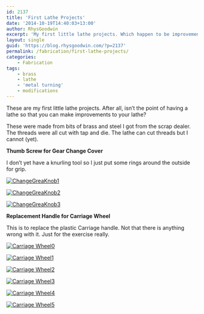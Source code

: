 ```yaml
---
id: 2137
title: 'First Lathe Projects'
date: '2014-10-19T14:40:03+13:00'
author: RhysGoodwin
excerpt: 'My first little lathe projects. Which happen to be improvements to the lathe!'
layout: single
guid: 'https://blog.rhysgoodwin.com/?p=2137'
permalink: /fabrication/first-lathe-projects/
categories:
    - Fabrication
tags:
    - brass
    - lathe
    - 'metal turning'
    - modifications
---
```


These are my first little lathe projects. After all, isn’t the point of having a lathe so that you can make improvements to your lathe?

These were made from bits of brass and steel I got from the scrap dealer. The threads were all cut with tap and die. The lathe can cut threads but I cannot (yet).

****Thumb Screw** for Gear Change Cover**

I don’t yet have a knurling tool so I just put some rings around the outside for grip.

[![ChangeGreaKnob1](/content/uploads/2014/10/ChangeGreaKnob1.jpg)](/content/uploads/2014/10/ChangeGreaKnob1.jpg)

[![ChangeGreaKnob2](/content/uploads/2014/10/ChangeGreaKnob2.jpg)](/content/uploads/2014/10/ChangeGreaKnob2.jpg)

[![ChangeGreaKnob3](/content/uploads/2014/10/ChangeGreaKnob3.jpg)](/content/uploads/2014/10/ChangeGreaKnob3.jpg)

**Replacement Handle for Carriage Wheel**

This is to replace the plastic Carriage handle. Not that there is anything wrong with it. Just for the exercise really.

[![Carriage Wheel0](/content/uploads/2014/10/Carriage-Wheel0.jpg)](/content/uploads/2014/10/Carriage-Wheel0.jpg)

[![Carriage Wheel1](/content/uploads/2014/10/Carriage-Wheel1.jpg)](/content/uploads/2014/10/Carriage-Wheel1.jpg)

[![Carriage Wheel2](/content/uploads/2014/10/Carriage-Wheel2.jpg)](/content/uploads/2014/10/Carriage-Wheel2.jpg)

[![Carriage Wheel3](/content/uploads/2014/10/Carriage-Wheel3.jpg)](/content/uploads/2014/10/Carriage-Wheel3.jpg)

[![Carriage Wheel4](/content/uploads/2014/10/Carriage-Wheel4.jpg)](/content/uploads/2014/10/Carriage-Wheel4.jpg)

[![Carriage Wheel5](/content/uploads/2014/10/Carriage-Wheel5.jpg)](/content/uploads/2014/10/Carriage-Wheel5.jpg)